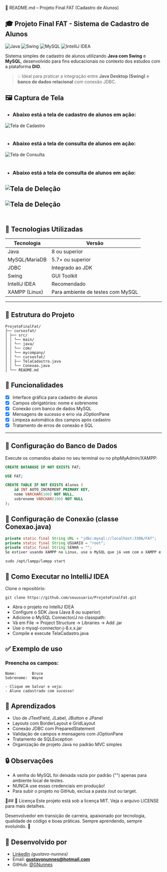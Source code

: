 🧾 README.md – Projeto Final FAT (Cadastro de Alunos)

## 🎓 Projeto Final FAT - Sistema de Cadastro de Alunos

![Java](https://img.shields.io/badge/Java-ED8B00?style=for-the-badge&logo=java&logoColor=white)
![Swing](https://img.shields.io/badge/Swing-GUI-blue?style=for-the-badge)
![MySQL](https://img.shields.io/badge/MySQL-00000F?style=for-the-badge&logo=mysql&logoColor=white)
![IntelliJ IDEA](https://img.shields.io/badge/IDE-IntelliJIDEA-blue?style=for-the-badge&logo=intellijidea)

Sistema simples de cadastro de alunos utilizando **Java com Swing** e **MySQL**, desenvolvido para fins educacionais no contexto dos estudos com a plataforma **DIO**.

> 💡 Ideal para praticar a integração entre **Java Desktop (Swing)** e **banco de dados relacional** com conexão JDBC.

##  🖼️ Captura de Tela

- ### Abaixo está a tela de cadastro de alunos em ação:

![Tela de Cadastro](img/TelaCadastro.png)<br><br>

- ### Abaixo está a tela de consulta de alunos em ação:

![Tela de Consulta](img/ConsultaCadastro.png)<br><br>

- ### Abaixo está a tela de consulta de alunos em ação:

![Tela de Deleção](img/DeletarCadastro.png)<br><br>
![Tela de Deleção](img/CadastroDeletado.png)<br><br>
---

## 🔧 Tecnologias Utilizadas

| Tecnologia | Versão |
|------------|--------|
| Java       | 8 ou superior |
| MySQL/MariaDB | 5.7+ ou superior |
| JDBC       | Integrado ao JDK |
| Swing      | GUI Toolkit |
| IntelliJ IDEA | Recomendado |
| XAMPP (Linux) | Para ambiente de testes com MySQL |

---

## 📂 Estrutura do Projeto

```
ProjetoFinalFat/
├── cursosfat/
│ ├── src/
│ │ └── main/
│ │ └── java/
│ │ └── com/
│ │ └── mycompany/
│ │ └── cursosfat/
│ │ ├── TelaCadastro.java
│ │ └── Conexao.java
│ └── README.md
```

## 📌 Funcionalidades

- [x] Interface gráfica para cadastro de alunos
- [x] Campos obrigatórios: nome e sobrenome
- [x] Conexão com banco de dados MySQL
- [x] Mensagens de sucesso e erro via JOptionPane
- [x] Limpeza automática dos campos após cadastro
- [x] Tratamento de erros de conexão e SQL

---

## 💾 Configuração do Banco de Dados

Execute os comandos abaixo no seu terminal ou no phpMyAdmin/XAMPP:

```sql
CREATE DATABASE IF NOT EXISTS FAT;

USE FAT;

CREATE TABLE IF NOT EXISTS Alunos (
    id INT AUTO_INCREMENT PRIMARY KEY,
    nome VARCHAR(100) NOT NULL,
    sobrenome VARCHAR(100) NOT NULL
);
```
## 🔌 Configuração de Conexão (classe Conexao.java)

```java
private static final String URL = "jdbc:mysql://localhost:3306/FAT";
private static final String USUARIO = "root";
private static final String SENHA = "";
Se estiver usando XAMPP no Linux, use o MySQL que já vem com o XAMPP e garanta que o serviço está ativo:
 ```
```
sudo /opt/lampp/lampp start
```
## 🚀 Como Executar no IntelliJ IDEA
Clone o repositório:

```
git clone https://github.com/seuusuario/ProjetoFinalFat.git
```
- Abra o projeto no IntelliJ IDEA
- Configure o SDK Java (Java 8 ou superior)
- Adicione o MySQL Connector/J no classpath:
- Vá em File → Project Structure → Libraries → Add .jar
- Use o mysql-connector-j-8.x.x.jar
- Compile e execute TelaCadastro.java

## ✅ Exemplo de uso
### Preencha os campos:

```
Nome:       Bruce  
Sobrenome:  Wayne
```
    - Clique em Salvar e veja: 
    - Aluno cadastrado com sucesso!


## 🧠 Aprendizados
- Uso de JTextField, JLabel, JButton e JPanel
- Layouts com BorderLayout e GridLayout
- Conexão JDBC com PreparedStatement
- Validação de campos e mensagens com JOptionPane
- Tratamento de SQLException
- Organização de projeto Java no padrão MVC simples

## 🔒 Observações
- A senha do MySQL foi deixada vazia por padrão ("") apenas para ambiente local de testes.
- NUNCA use essas credenciais em produção!
- Para subir o projeto no GitHub, exclua a pasta /out ou target.

🧙## 📄 Licença
Este projeto está sob a licença MIT.
Veja o arquivo LICENSE para mais detalhes.

Desenvolvedor em transição de carreira, apaixonado por tecnologia, qualidade de código e boas práticas. Sempre aprendendo, sempre evoluindo. 🚀

## 👤 Desenvolvido por
- [LinkedIn](https://www.linkedin.com/in/gustavo-nunnes) *(gustavo-nunnes)*
- Email: **gustavonunnes@hotmail.com**
- GitHub: [@GNunnes](https://github.com/GNunnes)
